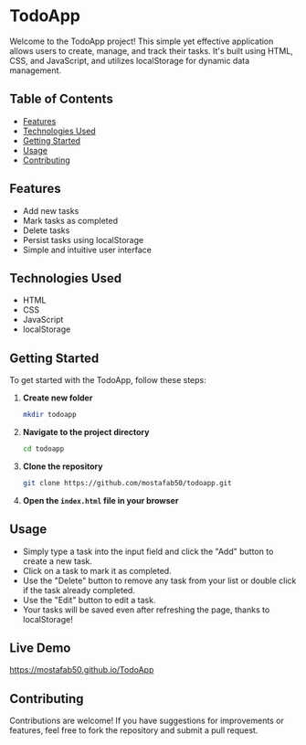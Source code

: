 # TodoApp

Welcome to the TodoApp project! This simple yet effective application allows users to create, manage, and track their tasks. It's built using HTML, CSS, and JavaScript, and utilizes localStorage for dynamic data management.

## Table of Contents

-   [Features](#features)
-   [Technologies Used](#technologies-used)
-   [Getting Started](#getting-started)
-   [Usage](#usage)
-   [Contributing](#contributing)

## Features

-   Add new tasks
-   Mark tasks as completed
-   Delete tasks
-   Persist tasks using localStorage
-   Simple and intuitive user interface

## Technologies Used

-   HTML
-   CSS
-   JavaScript
-   localStorage

## Getting Started

To get started with the TodoApp, follow these steps:

1. **Create new folder**

    ```bash
    mkdir todoapp
    ```

2. **Navigate to the project directory**

    ```bash
    cd todoapp
    ```

3. **Clone the repository**

    ```bash
    git clone https://github.com/mostafab50/todoapp.git
    ```

4. **Open the `index.html` file in your browser**

## Usage

-   Simply type a task into the input field and click the "Add" button to create a new task.
-   Click on a task to mark it as completed.
-   Use the "Delete" button to remove any task from your list or double click if the task already completed.
-   Use the "Edit" button to edit a task.
-   Your tasks will be saved even after refreshing the page, thanks to localStorage!

## Live Demo

https://mostafab50.github.io/TodoApp

## Contributing

Contributions are welcome! If you have suggestions for improvements or features, feel free to fork the repository and submit a pull request.
